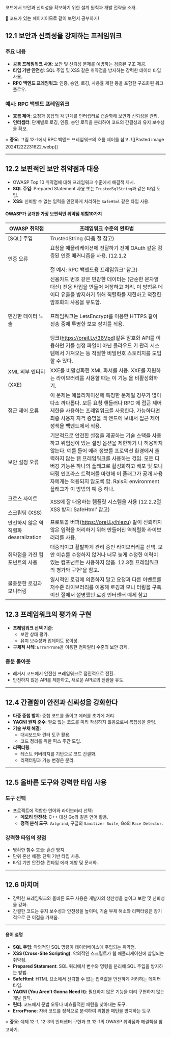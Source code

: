 코드에서 보안과 신뢰성을 확보하기 위한 설계 원칙과 개발 전략을 소개.

🎾 코드가 있는 페이지이므로 같이 보면서 공부하기!

## 12.1 보안과 신뢰성을 강제하는 프레임워크
### 주요 내용
- **공통 프레임워크 사용**: 보안 및 신뢰성 문제를 예방하는 검증된 구조 제공.
- **타입 기반 안전성**: SQL 주입 및 XSS 같은 취약점을 방지하는 강력한 데이터 타입 사용.
- **RPC 백엔드 프레임워크**: 인증, 승인, 로깅, 사용률 제한 등을 포함한 구조화된 워크플로우.

### 예시: RPC 백엔드 프레임워크
- **흐름 제어**: 요청과 응답의 각 단계를 인터셉터로 캡슐화해 보안과 신뢰성을 관리.
- **인터셉터**: 단계별로 로깅, 인증, 승인 로직을 분리하여 코드의 간결성과 유지 보수성을 확보.

⭐️ **중요**: 그림 12-1에서 RPC 백엔드 프레임워크의 흐름 제어를 참고.
![[Pasted image 20241222231622.webp]]

---

## 12.2 보편적인 보안 취약점과 대응
- OWASP Top 10 취약점에 대해 프레임워크 수준에서 해결책 제시.
- **SQL 주입**: Prepared Statement 사용 또는 `TrustedSqlString`과 같은 타입 도입.
- **XSS**: 신뢰할 수 없는 입력을 안전하게 처리하는 `SafeHtml` 같은 타입 사용.
#### OWASP가 공개한 가장 보편적인 취약점 위험10가지

| OWASP 취약점                  | 프레임워크 수준의 완화법                                                                                                                                                                                                                                                                            |
| -------------------------- | ---------------------------------------------------------------------------------------------------------------------------------------------------------------------------------------------------------------------------------------------------------------------------------------- |
| [SQL] 주입                   | TrustedString (다음 절 참고)                                                                                                                                                                                                                                                                  |
| 인증 오류                      | 요청을 애플리케이션에 전달하기 전에 OAuth 같은 검증된 인증 메커니즘을 사용. (12.1.2<br><br>절 예시: RPC 백엔드용 프레임워크' 참고)                                                                                                                                                                                                  |
| 민감한 데이터 노출                 | 신용카드 번호 같은 민감한 데이터는 (단순한 문자열 대신) 전용 타입을 만들어 저장하고 처리. 이 방법은 데이터 유출을 방지하기 위해 직렬화를 제한하고 적절한 암호화의 사용을 유도함.<br><br>프레임워크는 LetsEncrypt를 이용한 HTTPS 같이 전송 중에 투명한 보호 장치를 적용.<br><br>팅크(https://oreil.Ly/38Vpd)같은 암호화 API를 이용하면 키를 설정 파일이 아닌 클라우드 키 관리 시스템에서 가져오는 등 적절한 비밀번호 스토리지를 도입할 수 있다. |
| XML 외부 엔티티<br><br>(XXE)    | XXE를 비활성화한 XML 파서를 사용. XXE를 지원하는 라이브러리를 사용할 때는 이 기능 을 비활성화하기.                                                                                                                                                                                                                          |
| 접근 제어 오류                   | 이 문제는 애플리케이션에 특정한 문제일 경우가 많아 다소 까다롭다. 모든 요청 핸들러나 RPC 에 접근 제어 제한을 사용하는 프레임워크를 사용한다. 가능하다면 최종 사용자 자격 증명을 백 엔드에 보내서 접근 제어 정책을 백엔드에서 적용.                                                                                                                                                   |
| 보안 설정 오류                   | 기본적으로 안전한 설정을 제공하는 기술 스택을 사용하고 위험성이 있는 설정 옵션을 제한하거 나 허용하지 않는다. 예를 들어 에러 정보를 프로덕션 환경에서 출력하지 않는 웹 프레임워크를 사용하는 걳임. 모든 디버깅 기능은 하나의 플래그로 활성화하고 배포 및 모니터링 인프라스 트럭처를 마련해 이 플래그가 공개 사용자에게는 적용되지 않도록 함. Rais의 environment 플래그가 이 방법의 예 중 하나.                                                   |
| 크로스 사이트<br><br>스크립팅 (XSS)  | XSS에 잘 대응하는 템플릿 시스템을 사용 (12.2.2절 XSS 방지: SafeHtml' 참고)                                                                                                                                                                                                                                 |
| 안전하지 않은 역직렬화deseralization | 프로토콜 버퍼(https://orei.Ly/hlezu) 같이 신뢰하지 않은 입력을 처리하기 위해 만들어진 역직렬화 라이브러리를 사용.                                                                                                                                                                                                             |
| 취약점을 가진 컴포넌트의 사용           | 대중적이고 활발하게 관리 중인 라이브러리를 선택. 보안 이슈를 수정하지 않거나 너무 늦게 수정한 이력이 있는 컴포넌트는 사용하지 않음. 12.3절 프레임워크의 평가와 구현'을 참고.                                                                                                                                                                               |
| 불충분한 로깅과 모니터링              | 일시적인 로깅에 의존하지 말고 요청과 다른 이벤트를 저수준 라이브러리를 이용해 로깅과 모니 터링을 구축. 이전 절에서 설명했던 로깅 인터센터 예제 참고                                                                                                                                                                                                   |

## 12.3 프레임워크의 평가와 구현
- **프레임워크 선택 기준**:
  - 보안 상태 평가.
  - 유지 보수성과 업데이트 용이성.
- **구체적 사례**: `ErrorProne`을 이용한 컴파일러 수준의 보안 강제.

### 증분 롤아웃
- 레거시 코드에서 안전한 프레임워크로 점진적으로 전환.
- 안전하지 않은 API를 제한하고, 새로운 API로의 전환을 유도.

---

## 12.4 간결함이 안전과 신뢰성을 강화한다
- **다중 중첩 방지**: 중첩 코드를 줄이고 에러를 초기에 처리.
- **YAGNI 원칙 준수**: 필요 없는 코드를 미리 작성하지 않음으로써 복잡성을 줄임.
- **기술 부채 해결**:
  - 대시보드와 린터 도구 활용.
  - 코드 정리를 위한 픽스 주간 도입.
- **리팩터링**:
  - 테스트 커버리지를 기반으로 코드 간결화.
  - 리팩터링과 기능 변경은 분리.

---

## 12.5 올바른 도구와 강력한 타입 사용
### 도구 선택
- 프로젝트에 적합한 언어와 라이브러리 선택:
  - **메모리 안전성**: C++ 대신 Go와 같은 언어 활용.
  - **정적 분석 도구**: `Valgrind`, 구글의 `Sanitizer Suite`, Go의 `Race Detector`.

### 강력한 타입의 장점
- 명확한 함수 호출: 혼란 방지.
- 단위 혼선 해결: 단위 기반 타입 사용.
- 타입 기반 안전성: 런타임 에러 예방 및 문서화.

---

## 12.6 마치며
- 강력한 프레임워크와 올바른 도구 사용은 개발자의 생산성을 높이고 보안 및 신뢰성을 강화.
- 간결한 코드는 유지 보수성과 안전성을 높이며, 기술 부채 해소와 리팩터링은 장기적으로 큰 이점을 가져옴.

---

#### 용어 설명
- **SQL 주입**: 악의적인 SQL 명령이 데이터베이스에 주입되는 취약점.
- **XSS (Cross-Site Scripting)**: 악의적인 스크립트가 웹 애플리케이션에 삽입되는 취약점.
- **Prepared Statement**: SQL 쿼리에서 변수와 명령을 분리해 SQL 주입을 방지하는 방법.
- **SafeHtml**: HTML 요소에서 신뢰할 수 없는 입력값을 안전하게 처리하는 데이터 타입.
- **YAGNI (You Aren’t Gonna Need It)**: 필요하지 않은 기능을 미리 구현하지 않는 개발 원칙.
- **린터**: 코드에서 문법 오류나 비효율적인 패턴을 찾아내는 도구.
- **ErrorProne**: 자바 코드를 정적으로 분석하여 위험한 패턴을 방지하는 도구.

⭐️ **중요**: 예제 12-1, 12-3의 인터셉터 구현과 표 12-1의 OWASP 취약점과 해결책을 참고하기.

